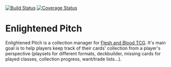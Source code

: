 [![Build Status](https://app.travis-ci.com/Kevin-Laipe/enlightened-pitch.svg?branch=master)](https://app.travis-ci.com/Kevin-Laipe/enlightened-pitch)
[![Coverage Status](https://coveralls.io/repos/github/Kevin-Laipe/enlightened-pitch/badge.svg?branch=master)](https://coveralls.io/github/Kevin-Laipe/enlightened-pitch?branch=master)

# Enlightened Pitch
Enlightened Pitch is a collection manager for [Flesh and Blood TCG](https://fabtcg.com/). It's main goal is to help players keep track of their cards' collection from a player's perspective (playsets for different formats, deckbuilder, missing cards for played classes, collection progress, want/trade lists...).
